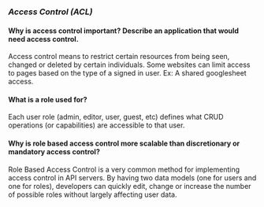 ### *Access Control (ACL)*

#### Why is access control important? Describe an application that would need access control.
Access control means to restrict certain resources from being seen, changed or deleted by certain individuals. Some websites can limit access to pages based on the type of a signed in user. Ex: A shared googlesheet access.

#### What is a role used for?
Each user role (admin, editor, user, guest, etc) defines what CRUD operations (or capabilities) are accessible to that user. 

#### Why is role based access control more scalable than discretionary or mandatory access control?
Role Based Access Control is a very common method for implementing access control in API servers. By having two data models (one for users and one for roles), developers can quickly edit, change or increase the number of possible roles without largely affecting user data. 
